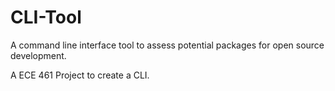 # CLI-Tool
A command line interface tool to assess potential packages for open source development.

A ECE 461 Project to create a CLI.

